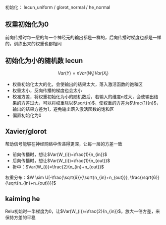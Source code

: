  初始化：   lecun_uniform /  glorot_normal / he_normal

## 权重初始化为0

前向传播时每一层的每一个神经元的输出都是一样的，后向传播时梯度也都是一样的，训练出来的权重也都相同

## 初始化为小的随机数 lecun

$$ Var(Y)=nVar(W_{i})Var(X_{i}) $$

- 权重初始化太大的化，会使输出的结果太大，落入激活函数的饱和区
- 权重太小，反向传播的梯度也会太小
- 校准方差，将权重初始化为小的随机数后，若输入的维度n过大，会使输出结果的方差过大，可以将权重除以$\sqrt{n}$，使权重的方差为$\frac{1}{n}$，输出的结果方差为1，避免输出落入激活函数的饱和区
- 偏置初始化为0


## Xavier/glorot

帮助信号能够在神经网络中传递得更深，让每一层的方差一致

- 前向传播时，想让$Var(W_{i})=\frac{1}{n_{in}}$
- 后向传播时，想让$Var(W_{i})=\frac{1}{n_{out}}$
- 折中：$Var(W_{i})=\frac{2}{n_{in}+n_{out}}$

权重分布：$W \sim U[-\frac{\sqrt{6}}{\sqrt{n_{in}+n_{out}}}, \frac{\sqrt{6}}{\sqrt{n_{in}+n_{out}}}]$

## kaiming he

Relu初始时一半梯度为0，让$Var(W_{i})=\frac{2}{n_{in}}$，放大一倍方差，来保持方差的平稳

